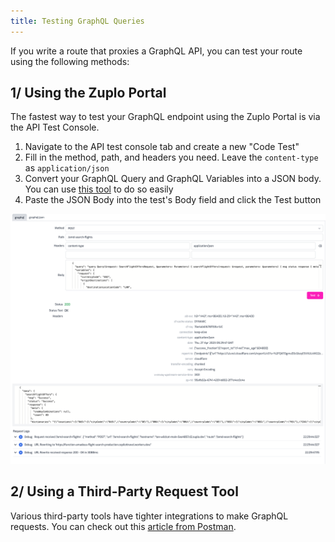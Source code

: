```yaml
---
title: Testing GraphQL Queries
---
```


If you write a route that proxies a GraphQL API, you can test your route using
the following methods:

## 1/ Using the Zuplo Portal

The fastest way to test your GraphQL endpoint using the Zuplo Portal is via the
API Test Console.

1. Navigate to the API test console tab and create a new "Code Test"
2. Fill in the method, path, and headers you need. Leave the `content-type` as
   `application/json`
3. Convert your GraphQL Query and GraphQL Variables into a JSON body. You can
   use [this tool](https://datafetcher.com/graphql-json-body-converter) to do so
   easily
4. Paste the JSON Body into the test's Body field and click the Test button

![Docs Folder](../../public/media/guides/testing-graphql/test-request.png)

## 2/ Using a Third-Party Request Tool

Various third-party tools have tighter integrations to make GraphQL requests.
You can check out this
[article from Postman](https://learning.postman.com/docs/sending-requests/graphql/graphql/#using-json-in-the-request-body).
